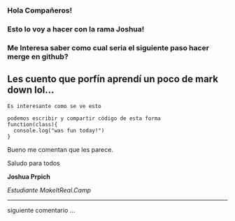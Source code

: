 ### Hola Compañeros!

### Esto lo voy a hacer con la rama Joshua!

### Me Interesa saber como cual seria el siguiente paso hacer merge en github?

## Les cuento que porfín aprendí un poco de mark down lol...

    Es interesante como se ve esto

~~~
podemos escribir y compartir código de esta forma
function(class){
  console.log("was fun today!")
}
~~~

Bueno me comentan que les parece.

Saludo para todos

**Joshua Prpich**

*Estudiante MakeItReal.Camp*

***

siguiente comentario ... 
